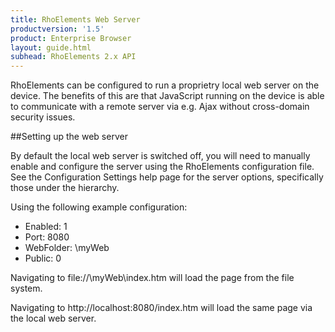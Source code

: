 ```yaml
---
title: RhoElements Web Server
productversion: '1.5'
product: Enterprise Browser
layout: guide.html
subhead: RhoElements 2.x API
---
```

RhoElements can be configured to run a proprietry local web server on the device. The benefits of this are that JavaScript running on the device is able to communicate with a remote server via e.g. Ajax without cross-domain security issues. 

##Setting up the web server 

By default the local web server is switched off, you will need to manually enable and configure the server using the RhoElements configuration file. See the Configuration Settings help page for the server options, specifically those under the <WebServer> hierarchy.

Using the following example configuration: 
<UL>
<LI>Enabled: 1 </LI>
<LI>Port: 8080 </LI>
<LI>WebFolder: \myWeb</LI>
<LI>Public: 0</LI>
</UL>

Navigating to file://\myWeb\index.htm will load the page from the file system.

Navigating to http://localhost:8080/index.htm will load the same page via the local web server.



